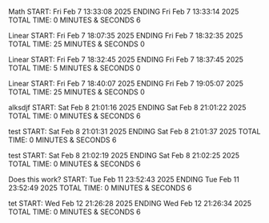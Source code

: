 
Math
START: Fri Feb  7 13:33:08 2025
ENDING Fri Feb  7 13:33:14 2025
TOTAL TIME: 0 MINUTES & SECONDS 6

Linear
START: Fri Feb  7 18:07:35 2025
ENDING Fri Feb  7 18:32:35 2025
TOTAL TIME: 25 MINUTES & SECONDS 0

Linear
START: Fri Feb  7 18:32:45 2025
ENDING Fri Feb  7 18:37:45 2025
TOTAL TIME: 5 MINUTES & SECONDS 0

Linear
START: Fri Feb  7 18:40:07 2025
ENDING Fri Feb  7 19:05:07 2025
TOTAL TIME: 25 MINUTES & SECONDS 0

alksdjf
START: Sat Feb  8 21:01:16 2025
ENDING Sat Feb  8 21:01:22 2025
TOTAL TIME: 0 MINUTES & SECONDS 6

test
START: Sat Feb  8 21:01:31 2025
ENDING Sat Feb  8 21:01:37 2025
TOTAL TIME: 0 MINUTES & SECONDS 6

test
START: Sat Feb  8 21:02:19 2025
ENDING Sat Feb  8 21:02:25 2025
TOTAL TIME: 0 MINUTES & SECONDS 6

Does this work?
START: Tue Feb 11 23:52:43 2025
ENDING Tue Feb 11 23:52:49 2025
TOTAL TIME: 0 MINUTES & SECONDS 6

tet
START: Wed Feb 12 21:26:28 2025
ENDING Wed Feb 12 21:26:34 2025
TOTAL TIME: 0 MINUTES & SECONDS 6
